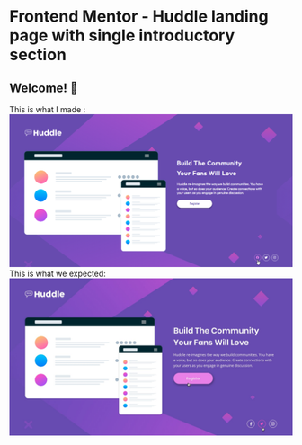 # Frontend Mentor - Huddle landing page with single introductory section


## Welcome! 👋
This is what I made :
<img src="https://github.com/FrontendMentorRepo/huddle-landing-page-with-single-introductory-section-master/blob/main/result.png"/>
<Br/>
This is what we expected:
<img src="https://github.com/FrontendMentorRepo/huddle-landing-page-with-single-introductory-section-master/blob/main/design/active-states.jpg"/>
